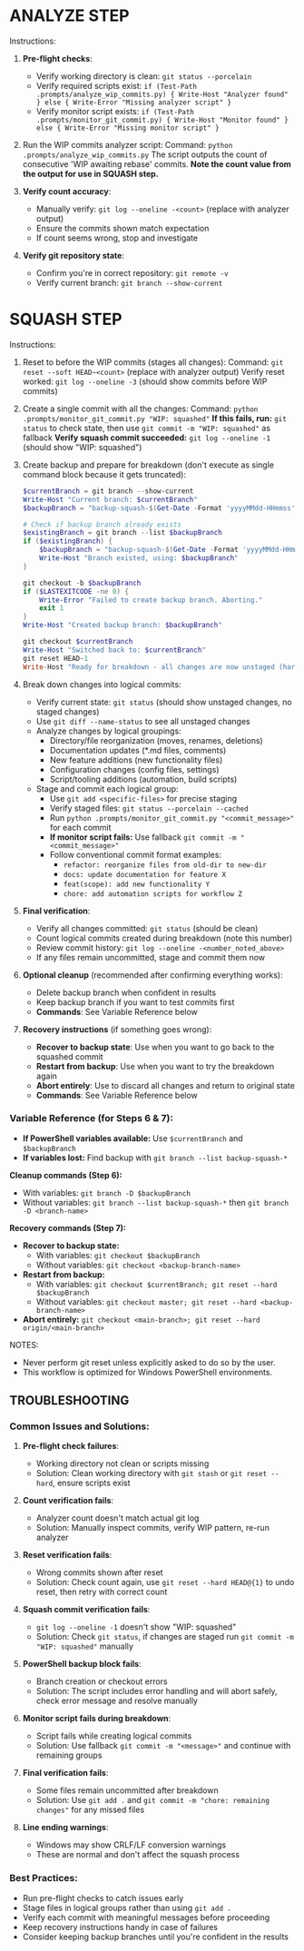 # ANALYZE STEP

Instructions:

1. **Pre-flight checks**:
   - Verify working directory is clean: `git status --porcelain`
   - Verify required scripts exist: `if (Test-Path .prompts/analyze_wip_commits.py) { Write-Host "Analyzer found" } else { Write-Error "Missing analyzer script" }`
   - Verify monitor script exists: `if (Test-Path .prompts/monitor_git_commit.py) { Write-Host "Monitor found" } else { Write-Error "Missing monitor script" }`

2. Run the WIP commits analyzer script:
   Command: `python .prompts/analyze_wip_commits.py`
   The script outputs the count of consecutive 'WIP awaiting rebase' commits.
   **Note the count value from the output for use in SQUASH step.**

3. **Verify count accuracy**:
   - Manually verify: `git log --oneline -<count>` (replace <count> with analyzer output)
   - Ensure the commits shown match expectation
   - If count seems wrong, stop and investigate

4. **Verify git repository state**:
   - Confirm you're in correct repository: `git remote -v`
   - Verify current branch: `git branch --show-current`

# SQUASH STEP

Instructions:

1. Reset to before the WIP commits (stages all changes):
   Command: `git reset --soft HEAD~<count>` (replace <count> with analyzer output)
   Verify reset worked: `git log --oneline -3` (should show commits before WIP commits)

2. Create a single commit with all the changes:
   Command: `python .prompts/monitor_git_commit.py "WIP: squashed"`
   **If this fails, run:** `git status` to check state, then use `git commit -m "WIP: squashed"` as fallback
   **Verify squash commit succeeded:** `git log --oneline -1` (should show "WIP: squashed")

3. Create backup and prepare for breakdown (don't execute as single command block because it gets truncated):

   ```powershell
   $currentBranch = git branch --show-current
   Write-Host "Current branch: $currentBranch"
   $backupBranch = "backup-squash-$(Get-Date -Format 'yyyyMMdd-HHmmss')"

   # Check if backup branch already exists
   $existingBranch = git branch --list $backupBranch
   if ($existingBranch) {
       $backupBranch = "backup-squash-$(Get-Date -Format 'yyyyMMdd-HHmmss-fff')"
       Write-Host "Branch existed, using: $backupBranch"
   }

   git checkout -b $backupBranch
   if ($LASTEXITCODE -ne 0) {
       Write-Error "Failed to create backup branch. Aborting."
       exit 1
   }
   Write-Host "Created backup branch: $backupBranch"

   git checkout $currentBranch
   Write-Host "Switched back to: $currentBranch"
   git reset HEAD~1
   Write-Host "Ready for breakdown - all changes are now unstaged (hard reset removed the squashed commit)"
   ```

4. Break down changes into logical commits:
   - Verify current state: `git status` (should show unstaged changes, no staged changes)
   - Use `git diff --name-status` to see all unstaged changes
   - Analyze changes by logical groupings:
     - Directory/file reorganization (moves, renames, deletions)
     - Documentation updates (\*.md files, comments)
     - New feature additions (new functionality files)
     - Configuration changes (config files, settings)
     - Script/tooling additions (automation, build scripts)
   - Stage and commit each logical group:
     - Use `git add <specific-files>` for precise staging
     - Verify staged files: `git status --porcelain --cached`
     - Run `python .prompts/monitor_git_commit.py "<commit_message>"` for each commit
     - **If monitor script fails:** Use fallback `git commit -m "<commit_message>"`
     - Follow conventional commit format examples:
       - `refactor: reorganize files from old-dir to new-dir`
       - `docs: update documentation for feature X`
       - `feat(scope): add new functionality Y`
       - `chore: add automation scripts for workflow Z`

5. **Final verification**:
   - Verify all changes committed: `git status` (should be clean)
   - Count logical commits created during breakdown (note this number)
   - Review commit history: `git log --oneline -<number_noted_above>`
   - If any files remain uncommitted, stage and commit them now

6. **Optional cleanup** (recommended after confirming everything works):
   - Delete backup branch when confident in results
   - Keep backup branch if you want to test commits first
   - **Commands**: See Variable Reference below

7. **Recovery instructions** (if something goes wrong):
   - **Recover to backup state**: Use when you want to go back to the squashed commit
   - **Restart from backup**: Use when you want to try the breakdown again
   - **Abort entirely**: Use to discard all changes and return to original state
   - **Commands**: See Variable Reference below

### Variable Reference (for Steps 6 & 7):

- **If PowerShell variables available:** Use `$currentBranch` and `$backupBranch`
- **If variables lost:** Find backup with `git branch --list backup-squash-*`

**Cleanup commands (Step 6):**

- With variables: `git branch -D $backupBranch`
- Without variables: `git branch --list backup-squash-*` then `git branch -D <branch-name>`

**Recovery commands (Step 7):**

- **Recover to backup state:**
  - With variables: `git checkout $backupBranch`
  - Without variables: `git checkout <backup-branch-name>`
- **Restart from backup:**
  - With variables: `git checkout $currentBranch; git reset --hard $backupBranch`
  - Without variables: `git checkout master; git reset --hard <backup-branch-name>`
- **Abort entirely:** `git checkout <main-branch>; git reset --hard origin/<main-branch>`

NOTES:

- Never perform git reset unless explicitly asked to do so by the user.
- This workflow is optimized for Windows PowerShell environments.

## TROUBLESHOOTING

### Common Issues and Solutions:

1. **Pre-flight check failures**:
   - Working directory not clean or scripts missing
   - Solution: Clean working directory with `git stash` or `git reset --hard`, ensure scripts exist

2. **Count verification fails**:
   - Analyzer count doesn't match actual git log
   - Solution: Manually inspect commits, verify WIP pattern, re-run analyzer

3. **Reset verification fails**:
   - Wrong commits shown after reset
   - Solution: Check count again, use `git reset --hard HEAD@{1}` to undo reset, then retry with correct count

4. **Squash commit verification fails**:
   - `git log --oneline -1` doesn't show "WIP: squashed"
   - Solution: Check `git status`, if changes are staged run `git commit -m "WIP: squashed"` manually

5. **PowerShell backup block fails**:
   - Branch creation or checkout errors
   - Solution: The script includes error handling and will abort safely, check error message and resolve manually

6. **Monitor script fails during breakdown**:
   - Script fails while creating logical commits
   - Solution: Use fallback `git commit -m "<message>"` and continue with remaining groups

7. **Final verification fails**:
   - Some files remain uncommitted after breakdown
   - Solution: Use `git add .` and `git commit -m "chore: remaining changes"` for any missed files

8. **Line ending warnings**:
   - Windows may show CRLF/LF conversion warnings
   - These are normal and don't affect the squash process

### Best Practices:

- Run pre-flight checks to catch issues early
- Stage files in logical groups rather than using `git add .`
- Verify each commit with meaningful messages before proceeding
- Keep recovery instructions handy in case of failures
- Consider keeping backup branches until you're confident in the results
